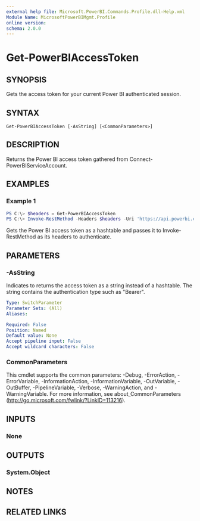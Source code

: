 ```yaml
---
external help file: Microsoft.PowerBI.Commands.Profile.dll-Help.xml
Module Name: MicrosoftPowerBIMgmt.Profile
online version:
schema: 2.0.0
---
```


# Get-PowerBIAccessToken

## SYNOPSIS
Gets the access token for your current Power BI authenticated session.

## SYNTAX

```
Get-PowerBIAccessToken [-AsString] [<CommonParameters>]
```

## DESCRIPTION
Returns the Power BI access token gathered from Connect-PowerBIServiceAccount.

## EXAMPLES

### Example 1
```powershell
PS C:\> $headers = Get-PowerBIAccessToken
PS C:\> Invoke-RestMethod -Headers $headers -Uri 'https://api.powerbi.com/v1.0/myorg/groups'
```

Gets the Power BI access token as a hashtable and passes it to Invoke-RestMethod as its headers to authenticate.

## PARAMETERS

### -AsString
Indicates to returns the access token as a string instead of a hashtable. The string contains the authentication type such as "Bearer".

```yaml
Type: SwitchParameter
Parameter Sets: (All)
Aliases:

Required: False
Position: Named
Default value: None
Accept pipeline input: False
Accept wildcard characters: False
```

### CommonParameters
This cmdlet supports the common parameters: -Debug, -ErrorAction, -ErrorVariable, -InformationAction, -InformationVariable, -OutVariable, -OutBuffer, -PipelineVariable, -Verbose, -WarningAction, and -WarningVariable. For more information, see about_CommonParameters (http://go.microsoft.com/fwlink/?LinkID=113216).

## INPUTS

### None

## OUTPUTS

### System.Object

## NOTES

## RELATED LINKS
